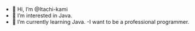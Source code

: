 - 👋 Hi, I’m @Itachi-kami
- 👀 I’m interested in Java.
- 🌱 I’m currently learning Java.
-I want to be a professional programmer.

<!---
Itachi-kami/Itachi-kami is a ✨ special ✨ repository because its `README.md` (this file) appears on your GitHub profile.
You can click the Preview link to take a look at your changes.
--->
